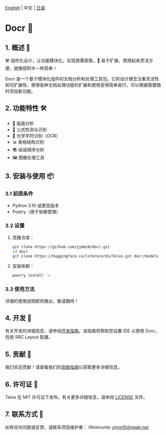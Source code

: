 [English](README.md) | 中文 | [日语]()

# Docr 🚀

## 1. 概述 🌟

🛠️ 组件化设计，让功能模块化，实现按需获取，🚀 易于扩展，使用起来灵活方便，就像搭积木一样简单！

Docr 是一个基于模块化组件的文档分析和处理工具包。它的设计理念注重灵活性和可扩展性，使得各种文档处理功能的扩展和使用变得简单易行，可以根据需要随时添加新功能。

## 2. 功能特性 🛠️

- 📄 版面分析
- 🔢 公式检测与识别
- 📝 光学字符识别（OCR）
- 📊 表格结构识别
- 📚 阅读顺序分析
- 🖼️ 图像处理工具

## 3. 安装与使用 📦

### 3.1 前提条件

- Python 3.10 或更高版本
- Poetry（用于依赖管理）

### 3.2 设置

1. 克隆仓库：
   ```bash
   git clone https://github.com/yjmm10/docr.git
   cd docr
   git clone https://huggingface.co/liferecords/Telos.git docr/models
   ```

2. 安装依赖：
   ```bash
   poetry install -v
   ```

### 3.3 使用方法

详细的使用说明即将推出，敬请期待！

## 4. 开发 🔬

有关开发的详细信息，请参阅[开发指南](./docs/development.md)。该指南将帮助您设置 IDE 以使用 Docr，包括 SRC Layout 配置。

## 5. 贡献 🤝

我们欢迎贡献！请查看我们的[贡献指南](CONTRIBUTING.md)以获取更多详细信息。

## 6. 许可证 📄

Telos 在 MIT 许可证下发布。有关更多详细信息，请参阅 [LICENSE](LICENSE) 文件。

## 7. 联系方式 📧

如有任何问题或反馈，请联系项目维护者：
liferecords <yjmm10@yeah.net>